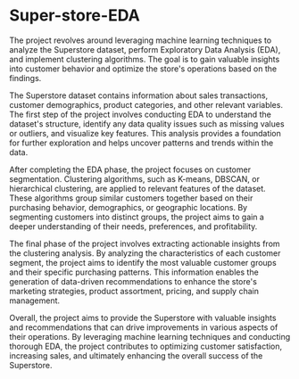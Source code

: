 # Super-store-EDA

The project revolves around leveraging machine learning techniques to analyze the Superstore dataset, perform Exploratory Data Analysis (EDA), and implement clustering algorithms. The goal is to gain valuable insights into customer behavior and optimize the store's operations based on the findings.

The Superstore dataset contains information about sales transactions, customer demographics, product categories, and other relevant variables. The first step of the project involves conducting EDA to understand the dataset's structure, identify any data quality issues such as missing values or outliers, and visualize key features. This analysis provides a foundation for further exploration and helps uncover patterns and trends within the data.

After completing the EDA phase, the project focuses on customer segmentation. Clustering algorithms, such as K-means, DBSCAN, or hierarchical clustering, are applied to relevant features of the dataset. These algorithms group similar customers together based on their purchasing behavior, demographics, or geographic locations. By segmenting customers into distinct groups, the project aims to gain a deeper understanding of their needs, preferences, and profitability.

The final phase of the project involves extracting actionable insights from the clustering analysis. By analyzing the characteristics of each customer segment, the project aims to identify the most valuable customer groups and their specific purchasing patterns. This information enables the generation of data-driven recommendations to enhance the store's marketing strategies, product assortment, pricing, and supply chain management.

Overall, the project aims to provide the Superstore with valuable insights and recommendations that can drive improvements in various aspects of their operations. By leveraging machine learning techniques and conducting thorough EDA, the project contributes to optimizing customer satisfaction, increasing sales, and ultimately enhancing the overall success of the Superstore.
